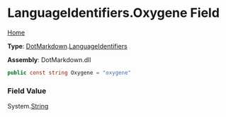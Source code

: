 # LanguageIdentifiers\.Oxygene Field

[Home](../../../README.md)

**Type**: [DotMarkdown](../../README.md)\.[LanguageIdentifiers](../README.md)

**Assembly**: DotMarkdown\.dll

```csharp
public const string Oxygene = "oxygene"
```

### Field Value

System\.[String](https://docs.microsoft.com/en-us/dotnet/api/system.string)